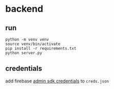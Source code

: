 # backend

## run

```
python -m venv venv
source venv/bin/activate
pip install -r requirements.txt
python server.py
```

## credentials

add firebase [admin sdk credentials](https://medium.com/@nschairer/flask-api-authentication-with-firebase-9affc7b64715#eaa6) to `creds.json`
